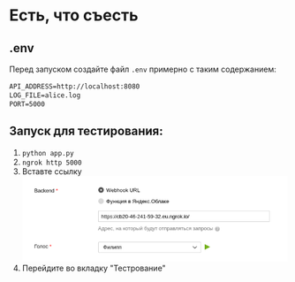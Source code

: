 # Есть, что съесть

## .env

Перед запуском создайте файл `.env` примерно с таким содержанием:

```shell
API_ADDRESS=http://localhost:8080
LOG_FILE=alice.log
PORT=5000
```

## Запуск для тестирования:

1. `python app.py`
2. `ngrok http 5000`
3. Вставте ссылку <img src="img/paste.png" width="512"/>
4. Перейдите во вкладку "Тестрование"